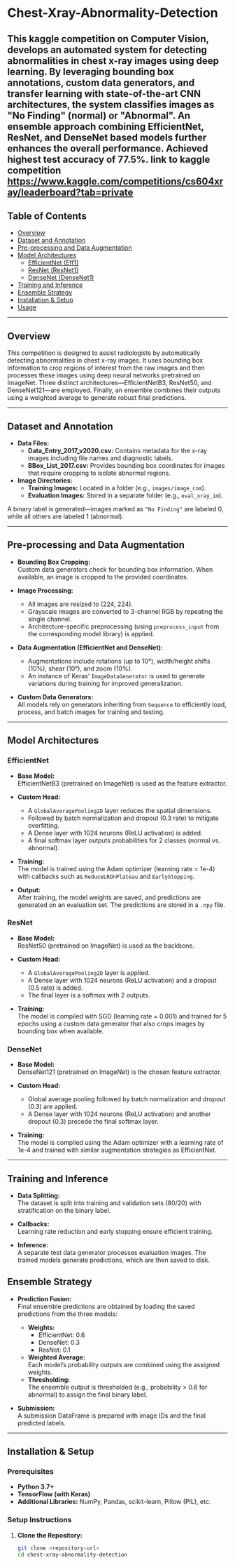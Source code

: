 # Chest-Xray-Abnormality-Detection

This kaggle competition on Computer Vision, develops an automated system for detecting abnormalities in chest x-ray images using deep learning. By leveraging bounding box annotations, custom data generators, and transfer learning with state-of-the-art CNN architectures, the system classifies images as "No Finding" (normal) or "Abnormal". An ensemble approach combining EfficientNet, ResNet, and DenseNet based models further enhances the overall performance.
Achieved highest test accuracy of 77.5%. link to kaggle competition https://www.kaggle.com/competitions/cs604xray/leaderboard?tab=private
---

## Table of Contents

- [Overview](#overview)
- [Dataset and Annotation](#dataset-and-annotation)
- [Pre-processing and Data Augmentation](#pre-processing-and-data-augmentation)
- [Model Architectures](#model-architectures)
  - [EfficientNet (Eff1)](#efficientnet-eff1)
  - [ResNet (ResNet1)](#resnet-resnet1)
  - [DenseNet (DenseNet1)](#densenet-densenet1)
- [Training and Inference](#training-and-inference)
- [Ensemble Strategy](#ensemble-strategy)
- [Installation & Setup](#installation--setup)
- [Usage](#usage)


---

## Overview

This competition is designed to assist radiologists by automatically detecting abnormalities in chest x-ray images. It uses bounding box information to crop regions of interest from the raw images and then processes these images using deep neural networks pretrained on ImageNet. Three distinct architectures—EfficientNetB3, ResNet50, and DenseNet121—are employed. Finally, an ensemble combines their outputs using a weighted average to generate robust final predictions.

---

## Dataset and Annotation

- **Data Files:**
  - **Data_Entry_2017_v2020.csv:** Contains metadata for the x-ray images including file names and diagnostic labels.
  - **BBox_List_2017.csv:** Provides bounding box coordinates for images that require cropping to isolate abnormal regions.
- **Image Directories:**
  - **Training Images:** Located in a folder (e.g., `images/image_com`).
  - **Evaluation Images:** Stored in a separate folder (e.g., `eval_xray_im`).

A binary label is generated—images marked as `"No Finding"` are labeled 0, while all others are labeled 1 (abnormal).

---

## Pre-processing and Data Augmentation

- **Bounding Box Cropping:**  
  Custom data generators check for bounding box information. When available, an image is cropped to the provided coordinates.
  
- **Image Processing:**
  - All images are resized to (224, 224).
  - Grayscale images are converted to 3-channel RGB by repeating the single channel.
  - Architecture-specific preprocessing (using `preprocess_input` from the corresponding model library) is applied.

- **Data Augmentation (EfficientNet and DenseNet):**
  - Augmentations include rotations (up to 10°), width/height shifts (10%), shear (10°), and zoom (10%).
  - An instance of Keras’ `ImageDataGenerator` is used to generate variations during training for improved generalization.

- **Custom Data Generators:**  
  All models rely on generators inheriting from `Sequence` to efficiently load, process, and batch images for training and testing.

---

## Model Architectures

### EfficientNet

- **Base Model:**  
  EfficientNetB3 (pretrained on ImageNet) is used as the feature extractor.
  
- **Custom Head:**
  - A `GlobalAveragePooling2D` layer reduces the spatial dimensions.
  - Followed by batch normalization and dropout (0.3 rate) to mitigate overfitting.
  - A Dense layer with 1024 neurons (ReLU activation) is added.
  - A final softmax layer outputs probabilities for 2 classes (normal vs. abnormal).
  
- **Training:**  
  The model is trained using the Adam optimizer (learning rate = 1e-4) with callbacks such as `ReduceLROnPlateau` and `EarlyStopping`.

- **Output:**  
  After training, the model weights are saved, and predictions are generated on an evaluation set. The predictions are stored in a `.npy` file.

### ResNet

- **Base Model:**  
  ResNet50 (pretrained on ImageNet) is used as the backbone.
  
- **Custom Head:**
  - A `GlobalAveragePooling2D` layer is applied.
  - A Dense layer with 1024 neurons (ReLU activation) and a dropout (0.5 rate) is added.
  - The final layer is a softmax with 2 outputs.
  
- **Training:**  
  The model is compiled with SGD (learning rate = 0.001) and trained for 5 epochs using a custom data generator that also crops images by bounding box when available.
  

### DenseNet

- **Base Model:**  
  DenseNet121 (pretrained on ImageNet) is the chosen feature extractor.
  
- **Custom Head:**
  - Global average pooling followed by batch normalization and dropout (0.3) are applied.
  - A Dense layer with 1024 neurons (ReLU activation) and another dropout (0.3) precede the final softmax layer.
  
- **Training:**  
  The model is compiled using the Adam optimizer with a learning rate of 1e-4 and trained with similar augmentation strategies as EfficientNet.
  

---

## Training and Inference

- **Data Splitting:**  
  The dataset is split into training and validation sets (80/20) with stratification on the binary label.

- **Callbacks:**  
  Learning rate reduction and early stopping ensure efficient training.

- **Inference:**  
  A separate test data generator processes evaluation images. The trained models generate predictions, which are then saved to disk.

## Ensemble Strategy

- **Prediction Fusion:**  
  Final ensemble predictions are obtained by loading the saved predictions from the three models:
  - **Weights:**  
    - EfficientNet: 0.6  
    - DenseNet: 0.3  
    - ResNet: 0.1
  - **Weighted Average:**  
    Each model’s probability outputs are combined using the assigned weights.
  - **Thresholding:**  
    The ensemble output is thresholded (e.g., probability > 0.6 for abnormal) to assign the final binary label.
  
- **Submission:**  
  A submission DataFrame is prepared with image IDs and the final predicted labels.

---

## Installation & Setup

### Prerequisites

- **Python 3.7+**
- **TensorFlow (with Keras)**
- **Additional Libraries:** NumPy, Pandas, scikit-learn, Pillow (PIL), etc.


### Setup Instructions

1. **Clone the Repository:**
   ```bash
   git clone <repository-url>
   cd chest-xray-abnormality-detection
